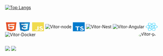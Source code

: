<div style="display: inline_block" > 

[![Top Langs](https://github-readme-stats.vercel.app/api/top-langs/?username=VitorLima1998&layout=compact&theme=codeSTACKr)](https://github.com/VitorLima1998/github-readme-stats)

</div>

###

<div style="display: inline_block"><br>
  <!-- Icon HTML -->
  <img align="center" alt="Vitor-HTML" height="30" width="40" src="https://raw.githubusercontent.com/devicons/devicon/master/icons/html5/html5-original.svg">
  <!-- Icon CSS -->
  <img align="center" alt="Vitor-CSS" height="30" width="40" src="https://raw.githubusercontent.com/devicons/devicon/master/icons/css3/css3-original.svg">
    <!-- Icon JS -->
  <img align="center" alt="Vitor-JS" height="30" width="40" src="https://raw.githubusercontent.com/devicons/devicon/master/icons/javascript/javascript-plain.svg">
    <!-- Icon Node -->
   <img align="center" alt="Vitor-node" height="30" width="40" src="https://cdn.jsdelivr.net/gh/devicons/devicon/icons/nodejs/nodejs-original.svg">
    <!-- Icon TS -->
  <img align="center" alt="Vitor-TS" height="30" width="40" src="https://raw.githubusercontent.com/devicons/devicon/master/icons/typescript/typescript-plain.svg">
  <!-- Icon Nest -->
  <img align="center" alt="Vitor-Nest" height="30" width="40" src="https://cdn.jsdelivr.net/gh/devicons/devicon/icons/nestjs/nestjs-plain.svg">
  <!-- Icon Angular -->
  <img align="center" alt="Vitor-Angular" height="30" width="40" src="https://cdn.jsdelivr.net/gh/devicons/devicon/icons/angularjs/angularjs-original.svg">
  <!-- Icon React -->
  <img align="center" alt="Vitor-React" height="30" width="40" src="https://raw.githubusercontent.com/devicons/devicon/master/icons/react/react-original.svg">
  <!-- Icon Docker -->
  <img align="center" alt="Vitor-Docker" height="30" width="40" src="https://cdn.jsdelivr.net/gh/devicons/devicon/icons/docker/docker-original.svg">
  <!-- Icon profile -->
  <img align="right" alt="Vitor-pic" height="150" style="border-radius:50px;" src="https://pm1.narvii.com/7944/32abf859a94ee1ba8548ce4cefca4d53ce95f6cer1-1080-1080v2_hq.jpg">
</div>
  
   ##
 
<div> 
 <!-- Icon Linkedin link-->
  <a href="https://www.linkedin.com/in/vitor-dos-santos-lima-807461261/" target="_blank"><img src="https://img.shields.io/badge/-LinkedIn-%230077B5?style=for-the-badge&logo=linkedin&logoColor=white" target="_blank"></a> 
  <!-- Icon Outlook link -->
  <a href = "mailto:vitor.xlr8@hotmail.com"><img src="https://img.shields.io/badge/Microsoft_Outlook-0078D4?style=for-the-badge&logo=microsoft-outlook&logoColor=white" target="_blank"></a>
</div>

<!-- ![snake gif](https://github.com/VitorLima1998/VitorLima1998/blob/output/github-contribution-grid-snake.svg) -->
